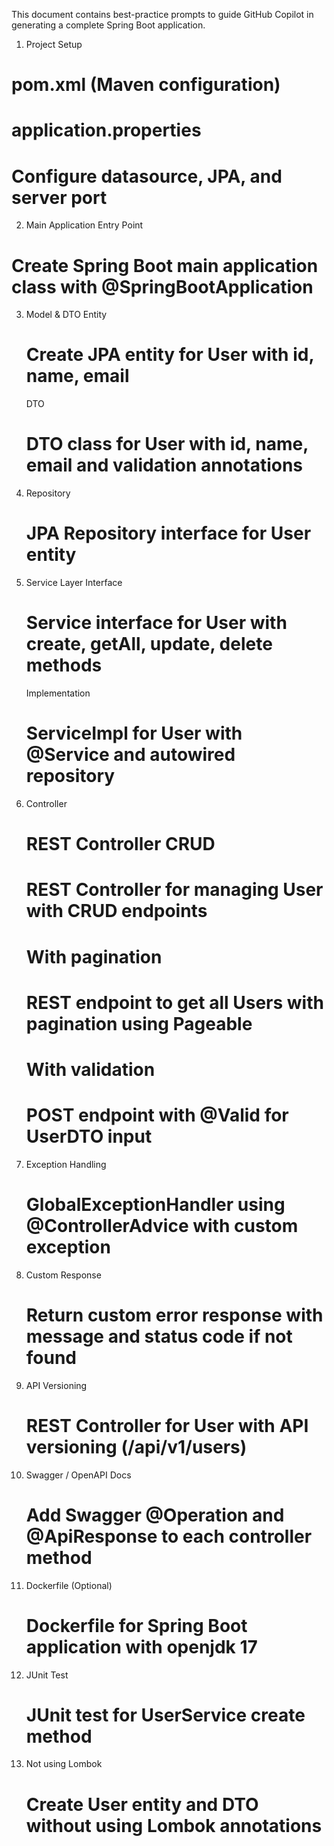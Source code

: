 This document contains best-practice prompts to guide GitHub Copilot in generating a complete Spring Boot application.

1. Project Setup
# pom.xml (Maven configuration)
<!-- Add dependencies for Spring Boot Web, JPA, Validation, Lombok -->
# application.properties
# Configure datasource, JPA, and server port
2. Main Application Entry Point
# Create Spring Boot main application class with @SpringBootApplication
3. Model & DTO
    Entity
    # Create JPA entity for User with id, name, email
    DTO
    # DTO class for User with id, name, email and validation annotations
4. Repository
    # JPA Repository interface for User entity
5. Service Layer
    Interface
    # Service interface for User with create, getAll, update, delete methods
    Implementation
    # ServiceImpl for User with @Service and autowired repository
6. Controller
    # REST Controller CRUD
    # REST Controller for managing User with CRUD endpoints
    # With pagination
    # REST endpoint to get all Users with pagination using Pageable
    # With validation
    # POST endpoint with @Valid for UserDTO input
7. Exception Handling
    # GlobalExceptionHandler using @ControllerAdvice with custom exception
8. Custom Response
    # Return custom error response with message and status code if not found
9. API Versioning
    # REST Controller for User with API versioning (/api/v1/users)
10. Swagger / OpenAPI Docs
    # Add Swagger @Operation and @ApiResponse to each controller method
11. Dockerfile (Optional)
    # Dockerfile for Spring Boot application with openjdk 17
12. JUnit Test
    # JUnit test for UserService create method
13. Not using Lombok
    # Create User entity and DTO without using Lombok annotations